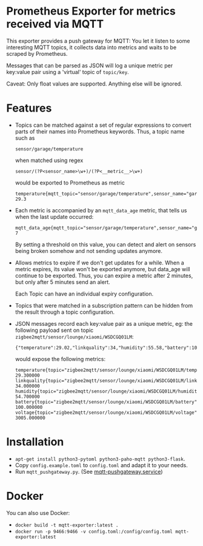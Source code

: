 # Prometheus Exporter for metrics received via MQTT

This exporter provides a push gateway for MQTT: You let it listen to
some interesting MQTT topics, it collects data into metrics and waits to
be scraped by Prometheus.

Messages that can be parsed as JSON will log a unique metric per key:value pair
using a 'virtual' topic of `topic/key`.

Caveat: Only float values are supported. Anything else will be ignored.

# Features

*   Topics can be matched against a set of regular expressions to convert
    parts of their names into Prometheus keywords. Thus, a topic name such as

        sensor/garage/temperature

    when matched using regex

        sensor/(?P<sensor_name>\w+)/(?P<__metric__>\w+)

    would be exported to Prometheus as metric

        temperature{mqtt_topic="sensor/garage/temperature",sensor_name="garage"} 29.3

*   Each metric is accompanied by an `mqtt_data_age` metric, that tells us
    when the last update occurred:

        mqtt_data_age{mqtt_topic="sensor/garage/temperature",sensor_name="garage",metric="temperature"} 7

    By setting a threshold on this value, you can detect and alert on sensors
    being broken somehow and not sending updates anymore.

*   Allows metrics to expire if we don't get updates for a while. When a metric
    expires, its value won't be exported anymore, but data_age will continue
    to be exported. Thus, you can expire a metric after 2 minutes, but only
    after 5 minutes send an alert.

    Each Topic can have an individual expiry configuration.

*   Topics that were matched in a subscription pattern can be hidden from the
    result through a topic configuration.

*   JSON messages record each key:value pair as a unique metric, eg: the following payload sent on topic `zigbee2mqtt/sensor/lounge/xiaomi/WSDCGQ01LM`:

        {"temperature":29.02,"linkquality":34,"humidity":55.58,"battery":100,"voltage":3005}

    would expose the following metrics:

        temperature{topic="zigbee2mqtt/sensor/lounge/xiaomi/WSDCGQ01LM/temperature"} 29.300000
        linkquality{topic="zigbee2mqtt/sensor/lounge/xiaomi/WSDCGQ01LM/linkquality"} 34.000000
        humidity{topic="zigbee2mqtt/sensor/lounge/xiaomi/WSDCGQ01LM/humidity"} 54.700000
        battery{topic="zigbee2mqtt/sensor/lounge/xiaomi/WSDCGQ01LM/battery"} 100.000000
        voltage{topic="zigbee2mqtt/sensor/lounge/xiaomi/WSDCGQ01LM/voltage"} 3005.000000

# Installation

* `apt-get install python3-pytoml python3-paho-mqtt python3-flask`.
* Copy `config.example.toml` to `config.toml` and adapt it to your needs.
* Run `mqtt_pushgateway.py`. (See [mqtt-pushgateway.service](mqtt-pushgateway.service))


# Docker

You can also use Docker:

* `docker build -t mqtt-exporter:latest .`
* `docker run -p 9466:9466 -v config.toml:/config/config.toml mqtt-exporter:latest`
